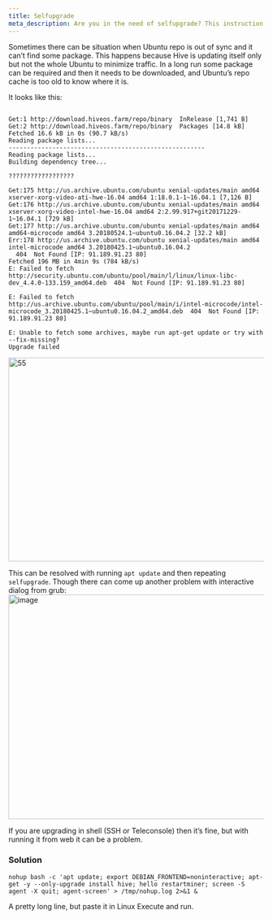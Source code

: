 ```yaml
---
title: Selfupgrade
meta_description: Are you in the need of selfupgrade? This instruction is here to help.
---
```


Sometimes there can be situation when Ubuntu repo is out of sync and it can’t find some package. This happens because Hive is updating itself only but not the whole Ubuntu to minimize traffic. In a long run some package can be required and then it needs to be downloaded, and Ubuntu’s repo cache is too old to know where it is.

It looks like this:
<pre><code>
Get:1 http://download.hiveos.farm/repo/binary  InRelease [1,741 B]
Get:2 http://download.hiveos.farm/repo/binary  Packages [14.8 kB]
Fetched 16.6 kB in 0s (90.7 kB/s)
Reading package lists...
------------------------------------------------------
Reading package lists...
Building dependency tree...

??????????????????

Get:175 http://us.archive.ubuntu.com/ubuntu xenial-updates/main amd64 xserver-xorg-video-ati-hwe-16.04 amd64 1:18.0.1-1~16.04.1 [7,126 B]
Get:176 http://us.archive.ubuntu.com/ubuntu xenial-updates/main amd64 xserver-xorg-video-intel-hwe-16.04 amd64 2:2.99.917+git20171229-1~16.04.1 [729 kB]
Get:177 http://us.archive.ubuntu.com/ubuntu xenial-updates/main amd64 amd64-microcode amd64 3.20180524.1~ubuntu0.16.04.2 [32.2 kB]
Err:178 http://us.archive.ubuntu.com/ubuntu xenial-updates/main amd64 intel-microcode amd64 3.20180425.1~ubuntu0.16.04.2
  404  Not Found [IP: 91.189.91.23 80]
Fetched 196 MB in 4min 9s (784 kB/s)
E: Failed to fetch http://security.ubuntu.com/ubuntu/pool/main/l/linux/linux-libc-dev_4.4.0-133.159_amd64.deb  404  Not Found [IP: 91.189.91.23 80]

E: Failed to fetch http://us.archive.ubuntu.com/ubuntu/pool/main/i/intel-microcode/intel-microcode_3.20180425.1~ubuntu0.16.04.2_amd64.deb  404  Not Found [IP: 91.189.91.23 80]

E: Unable to fetch some archives, maybe run apt-get update or try with --fix-missing?
Upgrade failed
</code></pre>
<img src="https://lbd.hiveos.farm/kbase/images/forum/d708a239fd934c9332e8274052a610939e6e8a66_2_690x401.png" alt="55" width="690" height="401" class="d-lazyload">

This can be resolved with running `apt update` and then repeating `selfupgrade`.
Though there can come up another problem with interactive dialog from grub:
<img src="https://lbd.hiveos.farm/kbase/images/forum/0e0fc90430c2664fcbac3c18e20da11447a524d3.png" alt="image" width="631" height="442" class="d-lazyload">

If you are upgrading in shell (SSH or Teleconsole) then it’s fine, but with running it from web it can be a problem.

### Solution
`nohup bash -c 'apt update; export DEBIAN_FRONTEND=noninteractive; apt-get -y --only-upgrade install hive; hello restartminer; screen -S agent -X quit; agent-screen' > /tmp/nohup.log 2>&1 &`

A pretty long line, but paste it in Linux Execute and run.
